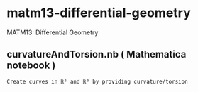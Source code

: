 matm13-differential-geometry
============================

MATM13: Differential Geometry


## curvatureAndTorsion.nb ( Mathematica notebook )
    Create curves in ℝ² and ℝ³ by providing curvature/torsion


